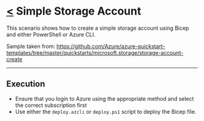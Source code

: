 # [<](./../../README.md) Simple Storage Account

This scenario shows how to create a simple storage account using Bicep and either PowerShell or Azure CLI.

Sample taken from: <https://github.com/Azure/azure-quickstart-templates/tree/master/quickstarts/microsoft.storage/storage-account-create>

---

## Execution

* Ensure that you login to Azure using the appropriate method and select the correct subscription first
* Use either the `deploy.azcli` or `deploy.ps1` script to deploy the Bicep file.

